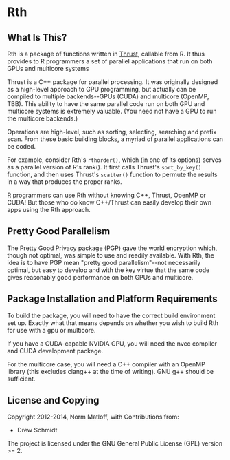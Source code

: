 Rth
===

## What Is This?

Rth is a package of functions written in 
[Thrust](https://thrust.github.io/), 
callable from R. It thus provides to R programmers a set of parallel 
applications that run on both GPUs and multicore systems

Thrust is a C++ package for parallel processing. It was originally designed as 
a high-level approach to GPU programming, but actually can be compiled to 
multiple backends--GPUs (CUDA) and multicore (OpenMP, TBB). This ability to 
have the same parallel code run on both GPU and multicore systems is extremely 
valuable. (You need not have a GPU to run the multicore backends.) 

Operations are high-level, such as sorting, selecting, searching and prefix 
scan. From these basic building blocks, a myriad of parallel applications can 
be coded.

For example, consider Rth's `rthorder()`, which (in one of its options) serves as 
a parallel version of R's rank(). It first calls Thrust's `sort_by_key()` 
function, and then uses Thrust's `scatter()` function to permute the results in a 
way that produces the proper ranks.

R programmers can use Rth without knowing C++, Thrust, OpenMP or CUDA! But those 
who do know C++/Thrust can easily develop their own apps using the Rth approach.



## Pretty Good Parallelism

The Pretty Good Privacy package (PGP) gave the world encryption which, though 
not optimal, was simple to use and readily available. With Rth, the idea is to 
have PGP mean "pretty good parallelism"--not necessarily optimal, but easy to 
develop and with the key virtue that the same code gives reasonably good 
performance on both GPUs and multicore.



## Package Installation and Platform Requirements

To build the package, you will need to have the correct build environment set
up.  Exactly what that means depends on whether you wish to build Rth for use
with a gpu or multicore.

If you have a CUDA-capable NVIDIA GPU, you will need the nvcc compiler and CUDA 
development package.

For the multicore case, you will need a C++ compiler with an OpenMP library 
(this excludes clang++ at the time of writing).  GNU g++ should be sufficient.



## License and Copying

Copyright 2012-2014, Norm Matloff, with Contributions from:

* Drew Schmidt

The project is licensed under the GNU General Public License (GPL) 
version >= 2.
